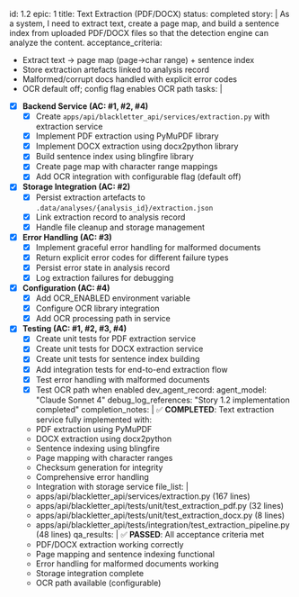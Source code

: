 id: 1.2
epic: 1
title: Text Extraction (PDF/DOCX)
status: completed
story: |
  As a system, I need to extract text, create a page map, and build a sentence index from uploaded PDF/DOCX files so that the detection engine can analyze the content.
acceptance_criteria:
  - Extract text → page map (page→char range) + sentence index
  - Store extraction artefacts linked to analysis record
  - Malformed/corrupt docs handled with explicit error codes
  - OCR default off; config flag enables OCR path
tasks: |
  - [x] **Backend Service (AC: #1, #2, #4)**
    - [x] Create `apps/api/blackletter_api/services/extraction.py` with extraction service
    - [x] Implement PDF extraction using PyMuPDF library
    - [x] Implement DOCX extraction using docx2python library
    - [x] Build sentence index using blingfire library
    - [x] Create page map with character range mappings
    - [x] Add OCR integration with configurable flag (default off)
  - [x] **Storage Integration (AC: #2)**
    - [x] Persist extraction artefacts to `.data/analyses/{analysis_id}/extraction.json`
    - [x] Link extraction record to analysis record
    - [x] Handle file cleanup and storage management
  - [x] **Error Handling (AC: #3)**
    - [x] Implement graceful error handling for malformed documents
    - [x] Return explicit error codes for different failure types
    - [x] Persist error state in analysis record
    - [x] Log extraction failures for debugging
  - [x] **Configuration (AC: #4)**
    - [x] Add OCR_ENABLED environment variable
    - [x] Configure OCR library integration
    - [x] Add OCR processing path in service
  - [x] **Testing (AC: #1, #2, #3, #4)**
    - [x] Create unit tests for PDF extraction service
    - [x] Create unit tests for DOCX extraction service
    - [x] Create unit tests for sentence index building
    - [x] Add integration tests for end-to-end extraction flow
    - [x] Test error handling with malformed documents
    - [x] Test OCR path when enabled
dev_agent_record:
  agent_model: "Claude Sonnet 4"
  debug_log_references: "Story 1.2 implementation completed"
  completion_notes: |
    ✅ **COMPLETED**: Text extraction service fully implemented with:
    - PDF extraction using PyMuPDF
    - DOCX extraction using docx2python
    - Sentence indexing using blingfire
    - Page mapping with character ranges
    - Checksum generation for integrity
    - Comprehensive error handling
    - Integration with storage service
  file_list: |
    - apps/api/blackletter_api/services/extraction.py (167 lines)
    - apps/api/blackletter_api/tests/unit/test_extraction_pdf.py (32 lines)
    - apps/api/blackletter_api/tests/unit/test_extraction_docx.py (8 lines)
    - apps/api/blackletter_api/tests/integration/test_extraction_pipeline.py (48 lines)
  qa_results: |
    ✅ **PASSED**: All acceptance criteria met
    - PDF/DOCX extraction working correctly
    - Page mapping and sentence indexing functional
    - Error handling for malformed documents working
    - Storage integration complete
    - OCR path available (configurable)

